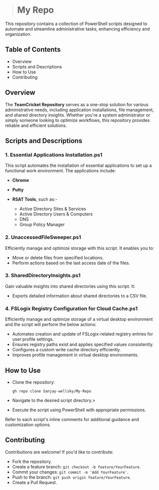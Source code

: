 > # My Repo
This repository contains a collection of PowerShell scripts designed to automate and streamline administrative tasks, enhancing efficiency and organization.

## Table of Contents
- Overview
- Scripts and Descriptions
- How to Use
- Contributing


## Overview
The **TeamCricket Repository** serves as a one-stop solution for various administrative needs, including application installations, file management, and shared directory insights. Whether you're a system administrator or simply someone looking to optimize workflows, this repository provides reliable and efficient solutions.

## Scripts and Descriptions
### 1. Essential Applications Installation.ps1
This script automates the installation of essential applications to set up a functional work environment. The applications include:
- **Chrome**
- **Putty**
- **RSAT Tools**, such as:- 

  - Active Directory Sites & Services
  - Active Directory Users & Computers
  - DNS
  - Group Policy Manager

### 2. UnaccessedFileSweeper.ps1
Efficiently manage and optimize storage with this script. It enables you to:
- Move or delete files from specified locations.
- Perform actions based on the last access date of the files.

### 3. SharedDirectoryInsights.ps1
Gain valuable insights into shared directories using this script. It:
- Exports detailed information about shared directories to a CSV file.

### 4. FSLogix Registry Configuration for Cloud Cache.ps1
Efficiently manage and optimize storage of a virtual desktop environment and the script will perform the below actions:
- Automates creation and update of FSLogix-related registry entries for user profile settings.  
- Ensures registry paths exist and applies specified values consistently.  
- Configures a custom write cache directory efficiently.  
- Improves profile management in virtual desktop environments.  


## How to Use
- Clone the repository:

  `gh repo clone Sanjay-wellsky/My-Repo`

- Navigate to the desired script directory.> 
- Execute the script using PowerShell with appropriate permissions.

Refer to each script's inline comments for additional guidance and customization options.

## Contributing

Contributions are welcome! If you'd like to contribute:
- Fork the repository.
- Create a feature branch: `git checkout -b feature/YourFeature`.
- Commit your changes: `git commit -m 'Add YourFeature'`.
- Push to the branch: `git push origin feature/YourFeature`.
- Create a Pull Request.

